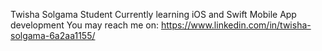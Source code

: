 Twisha Solgama
Student
Currently learning iOS and Swift Mobile App development
You may reach me on: https://www.linkedin.com/in/twisha-solgama-6a2aa1155/

<!---
Rae291/Rae291 is a ✨ special ✨ repository because its `README.md` (this file) appears on your GitHub profile.
You can click the Preview link to take a look at your changes.
--->
